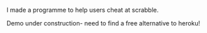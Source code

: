 I made a programme to help users cheat at scrabble.

Demo under construction- need to find a free alternative to heroku!
